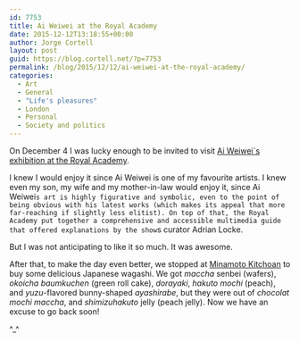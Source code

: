 ```yaml
---
id: 7753
title: Ai Weiwei at the Royal Academy
date: 2015-12-12T13:18:55+00:00
author: Jorge Cortell
layout: post
guid: https://blog.cortell.net/?p=7753
permalink: /blog/2015/12/12/ai-weiwei-at-the-royal-academy/
categories:
  - Art
  - General
  - "Life's pleasures"
  - London
  - Personal
  - Society and politics
---
```

On December 4 I was lucky enough to be invited to visit <a href="https://www.royalacademy.org.uk/exhibition/ai-weiwei" target="_blank">Ai Weiwei`s exhibition at the Royal Academy</a>.

I knew I would enjoy it since Ai Weiwei is one of my favourite artists. I knew even my son, my wife and my mother-in-law would enjoy it, since Ai Weiwei`s art is highly figurative and symbolic, even to the point of being obvious with his latest works (which makes its appeal that more far-reaching if slightly less elitist). On top of that, the Royal Academy put together a comprehensive and accessible multimedia guide that offered explanations by the show`s curator Adrian Locke.

But I was not anticipating to like it so much. It was awesome.

After that, to make the day even better, we stopped at <a href="https://www.kitchoan.co.uk" target="_blank">Minamoto Kitchoan</a> to buy some delicious Japanese wagashi. We got _maccha_ senbei (wafers), _okoicha baumkuchen_ (green roll cake), _dorayaki_, _hakuto mochi_ (peach), and _yuzu_-flavored bunny-shaped _ayashirabe_, but they were out of _chocolat mochi maccha_, and _shimizuhakuto_ jelly (peach jelly). Now we have an excuse to go back soon!

^_^